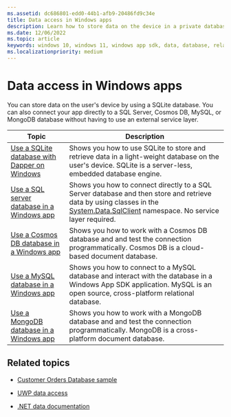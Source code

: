 ```yaml
---
ms.assetid: dc686801-edd0-44b1-afb9-20486fd9c34e
title: Data access in Windows apps
description: Learn how to store data on the device in a private database and use object relational mapping in Windows apps.
ms.date: 12/06/2022
ms.topic: article
keywords: windows 10, windows 11, windows app sdk, data, database, relational, tables, sqlite, cosmosdb, mysql
ms.localizationpriority: medium
---
```


# Data access in Windows apps

You can store data on the user's device by using a SQLite database. You can also connect your app directly to a SQL Server, Cosmos DB, MySQL, or MongoDB database without having to use an external service layer.

| Topic | Description|
|-------|------------|
| [Use a SQLite database with Dapper on Windows](sqlite-data-access.md) | Shows you how to use SQLite to store and retrieve data in a light-weight database on the user's device. SQLite is a server-less, embedded database engine. |
| [Use a SQL server database in a Windows app](sql-server-database.md) | Shows you how to connect directly to a SQL Server database and then store and retrieve data by using classes in the [System.Data.SqlClient](/dotnet/api/system.data.sqlclient) namespace. No service layer required. |
| [Use a Cosmos DB database in a Windows app](cosmos-db-data-access.md) | Shows you how to work with a Cosmos DB database and and test the connection programmatically. Cosmos DB is a cloud-based document database. |
| [Use a MySQL database in a Windows app](mysql-database.md) | Shows you how to connect to a MySQL database and interact with the database in a Windows App SDK application. MySQL is an open source, cross-platform relational database. |
| [Use a MongoDB database in a Windows app](mongodb-database.md) | Shows you how to work with a MongoDB database and and test the connection programmatically. MongoDB is a cross-platform document database. |

## Related topics

- [Customer Orders Database sample](https://github.com/Microsoft/Windows-appsample-customers-orders-database)

- [UWP data access](/windows/uwp/data-access/)

- [.NET data documentation](/ef/dotnet-data/)

